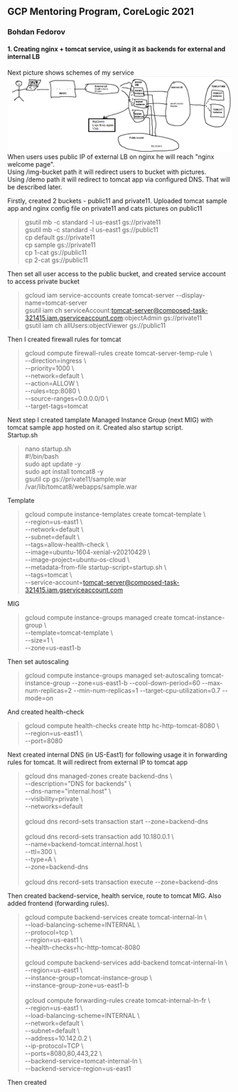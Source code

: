 ## GCP Mentoring Program, CoreLogic 2021
### Bohdan Fedorov

#### 1. Creating nginx + tomcat service, using it as backends for external and internal LB
Next picture shows schemes of my service <br>
![](https://github.com/Bogdan1707/DevOps_online_Kyiv_2020Q42021Q1/blob/main/GCP-Program/images/1.png) <br>
When users uses public IP of external LB on nginx he will reach "nginx welcome page". <br>
Using /img-bucket path it will redirect users to bucket with pictures.<br> Using /demo path it will redirect to tomcat app via configured DNS. That will be described later. <br>

Firstly, created 2 buckets - public11 and private11. Uploaded tomcat sample app and nginx config file on private11 and cats pictures on public11 <br>
> gsutil mb -c standard -l us-east1 gs://private11 <br>
> gsutil mb -c standard -l us-east1 gs://public11 <br>
> cp default gs://private11 <br>
> cp sample gs://private11 <br>
> cp 1-cat gs://public11 <br>
> cp 2-cat gs://public11 <br>

Then set all user access to the public bucket, and created service account to access private bucket <br>
> gcloud iam service-accounts create tomcat-server --display-name=tomcat-server <br>
> gsutil iam ch serviceAccount:tomcat-server@composed-task-321415.iam.gserviceaccount.com:objectAdmin gs://private11 <br>
> gsutil iam ch allUsers:objectViewer gs://public11 <br>

Then I created firewall rules for tomcat <br>
> gcloud compute firewall-rules create tomcat-server-temp-rule \ <br>
--direction=ingress \ <br> --priority=1000 \ <br> --network=default \ <br> --action=ALLOW \ <br> --rules=tcp:8080 \ <br> --source-ranges=0.0.0.0/0 \ <br> --target-tags=tomcat<br>

Next step I created tamplate Managed Instance Group (next MIG) with tomcat sample app hosted on it. Created also startup script. <br>
Startup.sh
> nano startup.sh <br>
>#!/bin/bash <br>
>sudo apt update -y <br>
>sudo apt install tomcat8 -y <br>
>gsutil cp gs://private11/sample.war /var/lib/tomcat8/webapps/sample.war <br>

Template
>gcloud compute instance-templates create tomcat-template \ <br> --region=us-east1 \ <br> --network=default \ <br> --subnet=default \ <br> --tags=allow-health-check \ <br> --image=ubuntu-1604-xenial-v20210429 \ <br> --image-project=ubuntu-os-cloud \ <br> --metadata-from-file startup-script=startup.sh \ <br> --tags=tomcat \ <br> --service-account=tomcat-server@composed-task-321415.iam.gserviceaccount.com<br>

MIG
> gcloud compute instance-groups managed create tomcat-instance-group \ <br> --template=tomcat-template \ <br> --size=1 \ <br>--zone=us-east1-b

Then set autoscaling
> gcloud compute instance-groups managed set-autoscaling tomcat-instance-group --zone=us-east1-b --cool-down-period=60 --max-num-replicas=2 --min-num-replicas=1 --target-cpu-utilization=0.7 --mode=on

And created health-check
> gcloud compute health-checks create http hc-http-tomcat-8080 \ <br> --region=us-east1 \ <br> --port=8080

Next created internal DNS (in US-East1) for following usage it in forwarding rules for tomcat. It will redirect from external IP to tomcat app <br>
> gcloud dns managed-zones create backend-dns \ <br>--description="DNS for backends" \ <br> --dns-name="internal.host" \ <br> --visibility=private \ <br> --networks=default <br> <br>
gcloud dns record-sets transaction start --zone=backend-dns <br><br>
gcloud dns record-sets transaction add 10.180.0.1 \ <br> --name=backend-tomcat.internal.host \ <br> --ttl=300 \ <br> --type=A \ <br> --zone=backend-dns <br><br>
gcloud dns record-sets transaction execute --zone=backend-dns

Then created backend-service, health service, route to tomcat MIG. Also added frontend (forwarding rules). <br>
> gcloud compute backend-services create tomcat-internal-ln \ <br>--load-balancing-scheme=INTERNAL \ <br> --protocol=tcp \ <br> --region=us-east1 \ <br>--health-checks=hc-http-tomcat-8080 <br><br>
gcloud compute backend-services add-backend tomcat-internal-ln \ <br>--region=us-east1 \ <br> --instance-group=tomcat-instance-group \ <br> --instance-group-zone=us-east1-b <br><br>
gcloud compute forwarding-rules create tomcat-internal-ln-fr \ <br>--region=us-east1 \ <br> --load-balancing-scheme=INTERNAL \ <br> --network=default \ <br>--subnet=default \ <br> --address=10.142.0.2 \ <br>--ip-protocol=TCP \ <br> --ports=8080,80,443,22 \ <br>--backend-service=tomcat-internal-ln \ <br> --backend-service-region=us-east1 

Then created
